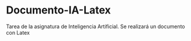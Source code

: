 # Documento-IA-Latex
Tarea de la asignatura de Inteligencia Artificial. Se realizará un documento con Latex
